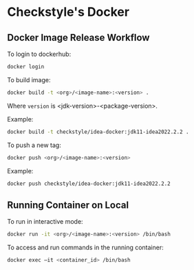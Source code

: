 # Checkstyle's Docker

## Docker Image Release Workflow

To login to dockerhub:

```bash
docker login
```

To build image:

```bash
docker build -t <org>/<image-name>:<version> .
```

Where `version` is &lt;jdk-version&gt;-&lt;package-version&gt;.

Example:

```bash
docker build -t checkstyle/idea-docker:jdk11-idea2022.2.2 .
```

To push a new tag:

```bash
docker push <org>/<image-name>:<version>
```

Example:

```bash
docker push checkstyle/idea-docker:jdk11-idea2022.2.2
```

## Running Container on Local

To run in interactive mode:

```bash
docker run -it <org>/<image-name>:<version> /bin/bash
```

To access and run commands in the running container:

```bash
docker exec –it <container_id> /bin/bash
```
